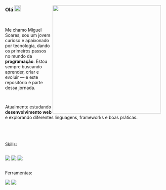 <div>
  
  <img align="right" width="350px" src="https://cdn.discordapp.com/attachments/1364656187030769695/1378609086131863592/msdevgithubicon.png?ex=683d3943&is=683be7c3&hm=0197141d12144eb9ba510dda7a229116da2c805e305a9f6ff09bbdfde1750e74&">

  ### Olá <img width="20px" src="https://raw.githubusercontent.com/iampavangandhi/iampavangandhi/master/gifs/Hi.gif">
  
</div>

<br>

<div>

Me chamo Miguel Soares, sou um jovem curioso e apaixonado por tecnologia, dando os primeiros passos no mundo da **programação**. Estou sempre buscando aprender, criar e evoluir — e este repositório é parte dessa jornada.

<br>

Atualmente estudando **desenvolvimento web** e explorando diferentes linguagens, frameworks e boas práticas.

<br>

</div>

#

<div>

Skills: <br>

<div style="display: inline-block">
  
  <img src="https://img.shields.io/badge/HTML5-E34F26?style=for-the-badge&logo=html5&logoColor=white"> <img src="https://img.shields.io/badge/CSS3-1572B6?style=for-the-badge&logo=css3&logoColor=white"> <img src="https://img.shields.io/badge/JavaScript-F7DF1E?style=for-the-badge&logo=javascript&logoColor=black">
  
</div>

Ferramentas: <br>

<div>
  <img src="https://img.shields.io/badge/Brave-FF1B2D?style=for-the-badge&logo=Brave&logoColor=white"> <img src="https://img.shields.io/badge/Visual%20Studio%20Code-0078d7.svg?style=for-the-badge&logo=visual-studio-code&logoColor=white"> 
</div>

</div>

<!--
**migueldevpe/migueldevpe** is a ✨ _special_ ✨ repository because its `README.md` (this file) appears on your GitHub profile.

Here are some ideas to get you started:

- 🔭 I’m currently working on ...
- 🌱 I’m currently learning ...
- 👯 I’m looking to collaborate on ...
- 🤔 I’m looking for help with ...
- 💬 Ask me about ...
- 📫 How to reach me: ...
- 😄 Pronouns: ...
- ⚡ Fun fact: ...
-->

